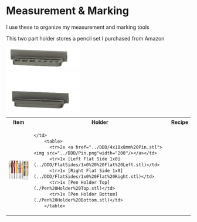 # Measurement & Marking

I use these to organize my measurement and marking tools

This two part holder stores a pencil set I purchased from Amazon <br>


<img src="pencilholdermodel.png" alt="Pencil Set" width="200"/>

<table>
  <tr>
    <th>Item</th>
    <th>Holder</th>
    <th>Recipe</th>
  </tr>
  <tr>
    <td>
      <a href="https://amzn.to/3VpAreI">
        <img src="pencils.jpg" alt="Pencil Set" width="200"/>
      </a>
    </td>
    <td>

    </td>
        <table>
          <tr>2x <a href="../DDD/4x10x8mm%20Pin.stl"><img src="../DDD/Pin.png"width="200"/></a></td>
          <tr>1x [Left Flat Side 1x0](../DDD/FlatSides/1x0%20%20Flat%20Left.stl)</td>
          <tr>1x [Right Flat Side 1x0](../DDD/FlatSides/1x0%20Flat%20Right.stl)</td>
          <tr>1x [Pen Holder Top](./Pen%20Holder%20Top.stl)</td>
          <tr>1x [Pen Holder Bottom](./Pen%20Holder%20Bottom.stl)</td>
        </table>
  </tr>
</table>
